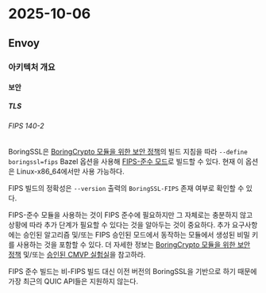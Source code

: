 # 2025-10-06

## Envoy

### 아키텍처 개요

#### 보안

##### TLS

###### FIPS 140-2

BoringSSL은 [BoringCrypto 모듈을 위한 보안 정책][boringcrypto-security-policy]의 빌드 지침을 따라 `--define boringssl=fips` Bazel 옵션을 사용해 [FIPS-준수 모드][boringssl-fips]로 빌드할 수 있다. 현재 이 옵션은 Linux-x86_64에서만 사용 가능하다.

FIPS 빌드의 정확성은 `--version` 출력의 `BoringSSL-FIPS` 존재 여부로 확인할 수 있다.

FIPS-준수 모듈을 사용하는 것이 FIPS 준수에 필요하지만 그 자체로는 충분하지 않고 상황에 따라 추가 단계가 필요할 수 있다는 것을 알아두는 것이 중요하다. 추가 요구사항에는 승인된 알고리즘 및/또는 FIPS 승인된 모드에서 동작하는 모듈에서 생성된 비밀 키를 사용하는 것을 포함할 수 있다. 더 자세한 정보는 [BoringCrypto 모듈을 위한 보안 정책][boringcrypto-security-policy] 및/또는 [승인된 CMVP 실험실][nist-csrc-testing-laboratories]을 참고하라.

FIPS 준수 빌드는 비-FIPS 빌드 대신 이전 버전의 BoringSSL을 기반으로 하기 때문에 가장 최근의 QUIC API들은 지원하지 않는다.

[boringcrypto-security-policy]: https://csrc.nist.gov/CSRC/media/projects/cryptographic-module-validation-program/documents/security-policies/140sp3678.pdf
[boringssl-fips]: https://boringssl.googlesource.com/boringssl/+/main/crypto/fipsmodule/FIPS.md
[nist-csrc-testing-laboratories]: https://csrc.nist.gov/projects/testing-laboratories
